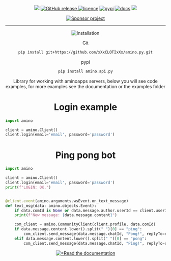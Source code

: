 <body>
	<p align="center">
	    <a href="#"><img src="https://github.com/xXxCLOTIxXx/amino.py/blob/main/card.png"/></a>
	    <a href="https://github.com/xXxCLOTIxXx/amino.py/releases"><img src="https://img.shields.io/github/v/release/xXxCLOTIxXx/amino.py" alt="GitHub release" />
	    <a href="https://github.com/xXxCLOTIxXx/amino.py/blob/main/LICENSE"><img src="https://img.shields.io/badge/License-MIT-yellow.svg" alt="licence" /></a>
	    <a href="https://pypi.org/project/amino.py.api/"><img src="https://img.shields.io/pypi/v/amino.py.api" alt="pypi" /></a>
	    <a href="https://github.com/xXxCLOTIxXx/amino.py/blob/main/docs/main.md"><img src="https://img.shields.io/website?down_message=failing&label=docs&up_color=green&up_message=passing&url=https://github.com/xXxCLOTIxXx/amino.py/blob/main/docs/main.md" alt="docs" /></a>
	<img src="https://img.shields.io/pypi/dm/amino.py.api" />
	</p>
	<div align="center">
		<a href="https://github.com/xXxCLOTIxXx/xXxCLOTIxXx/blob/main/sponsor.md">
			<img src="https://img.shields.io/badge/%D0%A1%D0%BF%D0%BE%D0%BD%D1%81%D0%B8%D1%80%D0%BE%D0%B2%D0%B0%D1%82%D1%8C-Donate-F79B1F?style=for-the-badge&logo=github&logoColor=FF69B4&color=FF69B4" alt="Sponsor project"/>
		</a>
		<hr>
		<img src="https://readme-typing-svg.demolab.com?font=Fira+Code&size=28&duration=2000&pause=2000&color=3DACF7&random=false&width=200&repeat=false&lines=Installation" alt="Installation"/>
	<p>Git</p>
	
```bash
pip install git+https://github.com/xXxCLOTIxXx/amino.py.git
```
<p>pypi</p>

```bash
pip install amino.api.py
```
</div>

<p align="center">Library for working with aminoapps servers, below you will see code examples, for more examples see the documentation or the examples folder</p>
<h1 align="center">Login example</h1>

```python
import amino

client = amino.Client()
client.login(email='email', password='password')
```
<h1 align="center">Ping pong bot</h1>

```python
import amino

client = amino.Client()
client.login(email='email', password='password')
print(f"LOGIN: OK.")


@client.event(amino.arguments.wsEvent.on_text_message)
def text_msg(data: amino.objects.Event):
    if data.comId is None or data.message.author.userId == client.userId: return
    print(f"New message: {data.message.content}")

    com_client = amino.CommunityClient(client.profile, data.comId)
    if data.message.content.lower().split(" ")[0] == "ping":
        com_client.send_message(data.message.chatId, "Pong!", replyTo=data.message.messageId)
    elif data.message.content.lower().split(" ")[0] == "pong":
        com_client.send_message(data.message.chatId, "Ping!", replyTo=data.message.messageId)

```

<p align="center">
<a href="https://github.com/xXxCLOTIxXx/amino.py/blob/main/docs/main.md">
<img src="https://readme-typing-svg.demolab.com?font=Fira+Code&size=14&duration=1&pause=31&color=3DACF7&random=false&width=195&lines=Read+the+documentation" alt="=Read the documentation"/>
</a>
</p>
</body>
